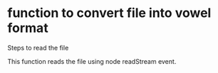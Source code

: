 # function to convert file into vowel format
Steps to read the file

This function reads the file using node readStream event.

